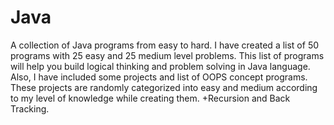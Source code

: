 # Java
A collection of Java programs from easy to hard.
I have created a list of 50 programs with 25 easy and 25 medium level problems.
This list of programs will help you build logical thinking and problem solving in Java language.
Also, I have included some projects and list of OOPS concept programs.
These projects are randomly categorized into easy and medium according to my level of knowledge while creating them.
+Recursion and Back Tracking.
